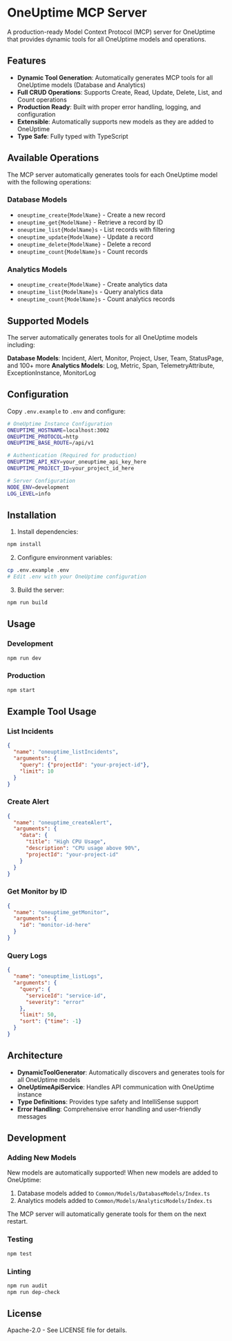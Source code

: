 # OneUptime MCP Server

A production-ready Model Context Protocol (MCP) server for OneUptime that provides dynamic tools for all OneUptime models and operations.

## Features

- **Dynamic Tool Generation**: Automatically generates MCP tools for all OneUptime models (Database and Analytics)
- **Full CRUD Operations**: Supports Create, Read, Update, Delete, List, and Count operations
- **Production Ready**: Built with proper error handling, logging, and configuration
- **Extensible**: Automatically supports new models as they are added to OneUptime
- **Type Safe**: Fully typed with TypeScript

## Available Operations

The MCP server automatically generates tools for each OneUptime model with the following operations:

### Database Models
- `oneuptime_create{ModelName}` - Create a new record
- `oneuptime_get{ModelName}` - Retrieve a record by ID  
- `oneuptime_list{ModelName}s` - List records with filtering
- `oneuptime_update{ModelName}` - Update a record
- `oneuptime_delete{ModelName}` - Delete a record
- `oneuptime_count{ModelName}s` - Count records

### Analytics Models  
- `oneuptime_create{ModelName}` - Create analytics data
- `oneuptime_list{ModelName}s` - Query analytics data
- `oneuptime_count{ModelName}s` - Count analytics records

## Supported Models

The server automatically generates tools for all OneUptime models including:

**Database Models**: Incident, Alert, Monitor, Project, User, Team, StatusPage, and 100+ more
**Analytics Models**: Log, Metric, Span, TelemetryAttribute, ExceptionInstance, MonitorLog

## Configuration

Copy `.env.example` to `.env` and configure:

```bash
# OneUptime Instance Configuration
ONEUPTIME_HOSTNAME=localhost:3002
ONEUPTIME_PROTOCOL=http
ONEUPTIME_BASE_ROUTE=/api/v1

# Authentication (Required for production)
ONEUPTIME_API_KEY=your_oneuptime_api_key_here  
ONEUPTIME_PROJECT_ID=your_project_id_here

# Server Configuration
NODE_ENV=development
LOG_LEVEL=info
```

## Installation

1. Install dependencies:
```bash
npm install
```

2. Configure environment variables:
```bash
cp .env.example .env
# Edit .env with your OneUptime configuration
```

3. Build the server:
```bash
npm run build
```

## Usage

### Development
```bash
npm run dev
```

### Production
```bash
npm start
```

## Example Tool Usage

### List Incidents
```json
{
  "name": "oneuptime_listIncidents",
  "arguments": {
    "query": {"projectId": "your-project-id"},
    "limit": 10
  }
}
```

### Create Alert
```json
{
  "name": "oneuptime_createAlert", 
  "arguments": {
    "data": {
      "title": "High CPU Usage",
      "description": "CPU usage above 90%",
      "projectId": "your-project-id"
    }
  }
}
```

### Get Monitor by ID
```json
{
  "name": "oneuptime_getMonitor",
  "arguments": {
    "id": "monitor-id-here"
  }
}
```

### Query Logs
```json
{
  "name": "oneuptime_listLogs",
  "arguments": {
    "query": {
      "serviceId": "service-id",
      "severity": "error"
    },
    "limit": 50,
    "sort": {"time": -1}
  }
}
```

## Architecture

- **DynamicToolGenerator**: Automatically discovers and generates tools for all OneUptime models
- **OneUptimeApiService**: Handles API communication with OneUptime instance
- **Type Definitions**: Provides type safety and IntelliSense support
- **Error Handling**: Comprehensive error handling and user-friendly messages

## Development

### Adding New Models

New models are automatically supported! When new models are added to OneUptime:

1. Database models added to `Common/Models/DatabaseModels/Index.ts` 
2. Analytics models added to `Common/Models/AnalyticsModels/Index.ts`

The MCP server will automatically generate tools for them on the next restart.

### Testing

```bash
npm test
```

### Linting

```bash
npm run audit
npm run dep-check
```

## License

Apache-2.0 - See LICENSE file for details.

